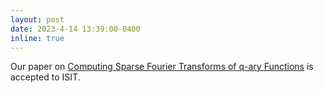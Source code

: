 ```yaml
---
layout: post
date: 2023-4-14 13:39:00-0400
inline: true
---
```


Our paper on <a href="https://arxiv.org/abs/2301.06200">Computing Sparse Fourier Transforms of q-ary Functions</a> is accepted to ISIT.
